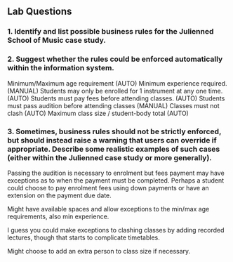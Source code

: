 ## Lab Questions

### 1. Identify and list possible business rules for the Julienned School of Music case study.
### 2. Suggest whether the rules could be enforced automatically within the information system.

Minimum/Maximum age requirement (AUTO)
Minimum experience required. (MANUAL)
Students may only be enrolled for 1 instrument at any one time. (AUTO)
Students must pay fees before attending classes. (AUTO)
Students must pass audition before attending classes (MANUAL)
Classes must not clash (AUTO)
Maximum class size / student-body total (AUTO)

### 3. Sometimes, business rules should not be strictly enforced, but should instead raise a warning that users can override if appropriate. Describe some realistic examples of such cases (either within the Julienned case study or more generally).

Passing the audition is necessary to enrolment but fees payment may have exceptions as to when the payment must be completed.
Perhaps a student could choose to pay enrolment fees using down payments or have an extension on the payment due date.

Might have available spaces and allow exceptions to the min/max age requirements, also min experience.

I guess you could make exceptions to clashing classes by adding recorded lectures, though that starts to complicate timetables.

Might choose to add an extra person to class size if necessary.